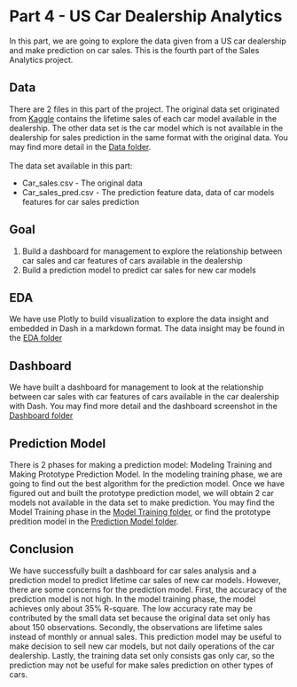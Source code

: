 # Part 4 - US Car Dealership Analytics
In this part, we are going to explore the data given from a US car dealership and make prediction on car sales. This is the fourth part of the Sales Analytics project.

## Data
There are 2 files in this part of the project. The original data set originated from <a href="https://www.kaggle.com/hsinha53/car-sales">Kaggle</a> contains the lifetime sales of each car model available in the dealership. The other data set is the car model which is not available in the dealership for sales prediction in the same format with the original data. You may find more detail in the [Data folder](Data).
<br><br>
The data set available in this part:
* Car_sales.csv - The original data
* Car_sales_pred.csv - The prediction feature data, data of car models features for car sales prediction

## Goal
1. Build a dashboard for management to explore the relationship between car sales and car features of cars available in the dealership
2. Build a prediction model to predict car sales for new car models

## EDA
We have use Plotly to build visualization to explore the data insight and embedded in Dash in a markdown format. The data insight may be found in the [EDA folder](EDA)

## Dashboard
We have built a dashboard for management to look at the relationship between car sales with car features of cars available in the car dealership with Dash. You may find more detail and the dashboard screenshot in the [Dashboard folder](Dashboard)

## Prediction Model
There is 2 phases for making a prediction model: Modeling Training and Making Prototype Prediction Model. In the modeling training phase, we are going to find out the best algorithm for the prediction model. Once we have figured out and built the prototype prediction model, we will obtain 2 car models not available in the data set to make prediction. You may find the Model Training phase in the [Model Training folder](ModelTraining), or find the prototype predition model in the [Prediction Model folder](PredictionModel).

## Conclusion
We have successfully built a dashboard for car sales analysis and a prediction model to predict lifetime car sales of new car models. However, there are some concerns for the prediction model. First, the accuracy of the prediction model is not high. In the model training phase, the model achieves only about 35% R-square. The low accuracy rate may be contributed by the small data set because the original data set only has about 150 observations. Secondly, the observations are lifetime sales instead of monthly or annual sales. This prediction model may be useful to make decision to sell new car models, but not daily operations of the car dealership. Lastly, the training data set only consists gas only car, so the prediction may not be useful for make sales prediction on other types of cars. 
